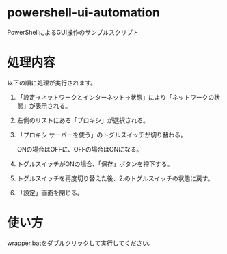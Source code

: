 # powershell-ui-automation
PowerShellによるGUI操作のサンプルスクリプト

# 処理内容
以下の順に処理が実行されます。

1. 「設定→ネットワークとインターネット→状態」により「ネットワークの状態」が表示される。
1. 左側のリストにある「プロキシ」が選択される。
1. 「プロキシ サーバーを使う」のトグルスイッチが切り替わる。

    ONの場合はOFFに、OFFの場合はONになる。

1. トグルスイッチがONの場合、「保存」ボタンを押下する。
1. トグルスイッチを再度切り替えた後、2.のトグルスイッチの状態に戻す。
1. 「設定」画面を閉じる。

# 使い方
wrapper.batをダブルクリックして実行してください。


